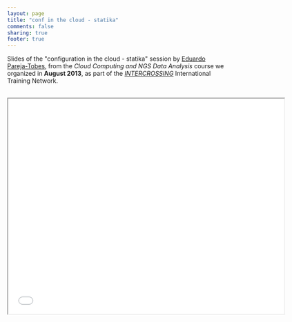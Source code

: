 ```yaml
---
layout: page
title: "conf in the cloud - statika"
comments: false
sharing: true
footer: true
---
```


Slides of the "configuration in the cloud - statika" session by [Eduardo Pareja-Tobes](/eparejatobes), from the _Cloud Computing and NGS Data Analysis_ course we organized in **August 2013**, as part of the [_INTERCROSSING_](/intercrossing) International Training Network.

<br>

<iframe class="frame" width="640" height="500" src="embedder.html#raw.conf-in-the-cloud-statika.html">
